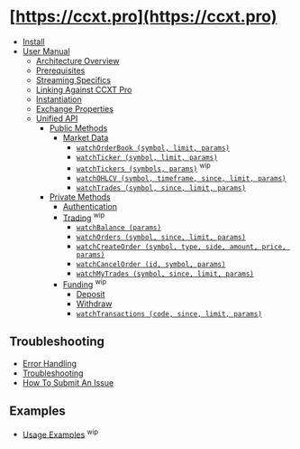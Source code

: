 # [https://ccxt.pro](https://ccxt.pro)

- [Install](CCXT-Pro-Install)
- [User Manual](CCXT-Pro-Manual)
  - [Architecture Overview](CCXT-Pro-Manual#overview)
  - [Prerequisites](CCXT-Pro-Manual#prerequisites)
  - [Streaming Specifics](CCXT-Pro-Manual#streaming-specifics)
  - [Linking Against CCXT Pro](CCXT-Pro-Manual#linking-against-ccxt-pro)
  - [Instantiation](CCXT-Pro-Manual#instantiation)
  - [Exchange Properties](CCXT-Pro-Manual#exchange-properties)
  - [Unified API](CCXT-Pro-Manual#unified-api)
    - [Public Methods](CCXT-Pro-Manual#public-methods)
      - [Market Data](CCXT-Pro-Manual#market-data)
        - [`watchOrderBook (symbol, limit, params)`](CCXT-Pro-Manual#watchOrderBook)
        - [`watchTicker (symbol, limit, params)`](CCXT-Pro-Manual#watchTicker)
        - [`watchTickers (symbols, params)`](CCXT-Pro-Manual#watchTickers) <sup>wip</sup>
        - [`watchOHLCV (symbol, timeframe, since, limit, params)`](CCXT-Pro-Manual#watchOHLCV)
        - [`watchTrades (symbol, since, limit, params)`](CCXT-Pro-Manual#watchTrades)
    - [Private Methods](CCXT-Pro-Manual#private-methods)
      - [Authentication](CCXT-Pro-Manual#authentication)
      - [Trading](CCXT-Pro-Manual#trading) <sup>wip</sup>
        - [`watchBalance (params)`](CCXT-Pro-Manual#watchBalance)
        - [`watchOrders (symbol, since, limit, params)`](CCXT-Pro-Manual#watchOrders)
        - [`watchCreateOrder (symbol, type, side, amount, price, params)`](CCXT-Pro-Manual#watchCreateOrder)
        - [`watchCancelOrder (id, symbol, params)`](CCXT-Pro-Manual#watchCancelOrder)
        - [`watchMyTrades (symbol, since, limit, params)`](https://github.com/ccxt-dev/ccxt/wiki/ccxt.pro/Manual#watchMyTrades)
      - [Funding](CCXT-Pro-Manual#funding) <sup>wip</sup>
        - [Deposit](https://github.com/ccxt/ccxt/wiki/Manual#deposit)
        - [Withdraw](https://github.com/ccxt/ccxt/wiki/Manual#withdraw)
        - [`watchTransactions (code, since, limit, params)`](https://github.com/ccxt/ccxt/wiki/Manual#watchTransactions)

## Troubleshooting

- [Error Handling](CCXT-Pro-Manual#error-handling)
- [Troubleshooting](https://github.com/ccxt/ccxt/wiki/Manual#troubleshooting)
- [How To Submit An Issue](https://github.com/ccxt/ccxt/blob/master/CONTRIBUTING.md#how-to-submit-an-issue)

## Examples

- [Usage Examples](https://github.com/kroitor/ccxt.pro/tree/master/examples) <sup>wip</sup>
